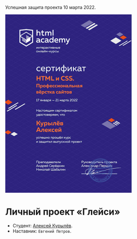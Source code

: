 Успешная защита проекта 10 марта 2022.

<img width="400" alt="Сертификат" src="https://raw.githubusercontent.com/alekseykurylev/44418-gllacy-33/master/certificate.jpg">

# Личный проект «Глейси»

* Студент: [Алексей Курылёв](https://up.htmlacademy.ru/htmlcss/33/user/44418).
* Наставник: `Евгений Петров`.
